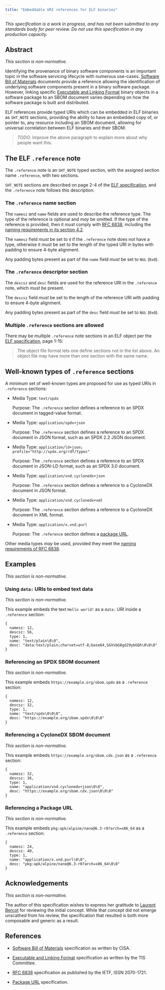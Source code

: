 ```yaml
---
title: "Embeddable URI references for ELF binaries"
---
```


*This specification is a work in progress, and has not been
submitted to any standards body for peer review.  Do not use
this specification in any production capacity.*

## Abstract

*This section is non-normative.*

Identifying the provenance of binary software components is
an important topic in the software servicing lifecycle with
numerous use-cases.  [Software Bill of Materials][sbom]
documents provide a reference allowing the identification of
underlying software components present in a binary software
package.  However, linking specific [Executable and Linking Format][elf]
binary objects in a software package to an SBOM document
varies depending on how the software package is built and
distributed.

ELF references provide typed URIs which can be embedded in
ELF binaries as `SHT_NOTE` sections, providing the ability
to have an embedded copy of, or pointer to, any resource
including an SBOM document, allowing for universal
correlation between ELF binaries and their SBOM.

> *TODO*: Improve the above paragraph to explain more about
> why people want this.

## The ELF `.reference` note

The `.reference` note is an `SHT_NOTE` typed section, with
the assigned section name `.reference`, with two sections.

`SHT_NOTE` sections are described on page 2-4 of the [ELF
specification][elf], and the `.reference` note follows
this description.

### The `.reference` name section

The `namesz` and `name` fields are used to describe the
reference type.  The type of the reference is optional
and *may* be omitted.  If the type of the reference is
provided, then it *must* comply with [RFC 6838][rfc6838],
including the [naming requirements in its section 4.2][rfc6838-naming].

The `namesz` field *must* be set to `0` if the `.reference`
note does not have a type, otherwise it *must* be set to
the length of the typed URI in bytes with padding to ensure
4-byte alignment.

Any padding bytes present as part of the `name` field *must*
be set to `NUL` (`0x0`).

### The `.reference` descriptor section

The `descsz` and `desc` fields are used for the reference
URI in the `.reference` note, which *must* be present.

The `descsz` field *must* be set to the length of the
reference URI with padding to ensure 4-byte alignment.

Any padding bytes present as part of the `desc` field *must*
be set to `NUL` (`0x0`).

### Multiple `.reference` sections are allowed

There may be multiple `.reference` note sections in an ELF
object per the [ELF specification][elf], page 1-15:

> The object file format lets one define sections not in the
> list above. An object file may have more than one section
> with the same name.

## Well-known types of `.reference` sections

A minimum set of well-known types are proposed for use as
typed URIs in `.reference` sections:

- Media Type: `text/spdx`

  Purpose: The `.reference` section defines a reference to an
  SPDX document in tagged-value format.

- Media Type: `application/spdx+json`

  Purpose: The `.reference` section defines a reference to an
  SPDX document in JSON format, such as an SPDX 2.2 JSON document.

- Media Type: `application/ld+json; profile="http://spdx.org/rdf/types"`

  Purpose: The `.reference` section defines a reference to an
  SPDX document in JSON-LD format, such as an SPDX 3.0 document.

- Media Type: `application/vnd.cyclonedx+json`

  Purpose: The `.reference` section defines a reference to a
  CycloneDX document in JSON format.

- Media Type: `application/vnd.cyclonedx+xml`

  Purpose: The `.reference` section defines a reference to a
  CycloneDX document in XML format.

- Media Type: `application/x.vnd.purl`

  Purpose: The `.reference` section defines a [package URL][purl].

Other media types *may* be used, provided they meet the [naming
requirements of RFC 6838][rfc6838-naming].

## Examples

*This section is non-normative.*

### Using `data:` URIs to embed text data

*This section is non-normative.*

This example embeds the text `Hello world!` as a `data:` URI
inside a `.reference` section:

```
{
  namesz: 12,
  descsz: 56,
  type: 1,
  name: "text/plain\0\0",
  desc: "data:text/plain;charset=utf-8;base64,SGVsbG8gd29ybGQh\0\0\0"
}
```

### Referencing an SPDX SBOM document

*This section is non-normative.*

This example embeds `https://example.org/sbom.spdx` as a
`.reference` section:

```
{
  namesz: 12,
  descsz: 32,
  type: 1,
  name: "text/spdx\0\0\0",
  desc: "https://example.org/sbom.spdx\0\0\0"
}
```

### Referencing a CycloneDX SBOM document

*This section is non-normative.*

This example embeds `https://example.org/sbom.cdx.json` as a
`.reference` section:

```
{
  namesz: 32,
  descsz: 36,
  type: 1,
  name: "application/vnd.cyclonedx+json\0\0",
  desc: "https://example.org/sbom.cdx.json\0\0\0"
}
```

### Referencing a Package URL

*This section is non-normative.*

This example embeds `pkg:apk/alpine/nano@6.3-r0?arch=x86_64`
as a `.reference` section:

```
{
  namesz: 24,
  descsz: 40,
  type: 1,
  name: "application/x.vnd.purl\0\0",
  desc: "pkg:apk/alpine/nano@6.3-r0?arch=x86_64\0\0"
}
```

## Acknowledgements

*This section is non-normative.*

The author of this specification wishes to express her
gratitude to [Laurent Bercot][skarnet] for reviewing the
initial concept.  While that concept did not emerge unscathed
from his review, the specification that resulted is both more
composable and generic as a result.

   [skarnet]: https://www.skarnet.org/

## References

* [Software Bill of Materials][sbom] specification as written
  by CISA.

   [sbom]: https://www.cisa.gov/sbom

* [Executable and Linking Format][elf] specification as written
  by the TIS Committee.

   [elf]: https://refspecs.linuxfoundation.org/elf/elf.pdf

* [RFC 6838][rfc6838] specification as published by the IETF,
  ISSN 2070-1721.

   [rfc6838]: https://www.rfc-editor.org/rfc/rfc6838
   [rfc6838-naming]: https://www.rfc-editor.org/rfc/rfc6838#section-4.2

* [Package URL][purl] specification.

   [purl]: https://github.com/package-url/purl-spec
